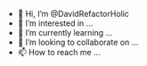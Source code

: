 - 👋 Hi, I’m @DavidRefactorHolic
- 👀 I’m interested in ...
- 🌱 I’m currently learning ...
- 💞️ I’m looking to collaborate on ...
- 📫 How to reach me ...

<!---
DavidRefactorHolic/DavidRefactorHolic is a ✨ special ✨ repository because its `README.md` (this file) appears on your GitHub profile.
You can click the Preview link to take a look at your changes.
--->
